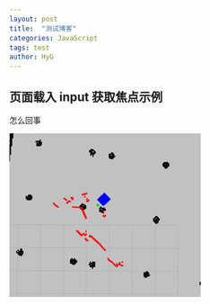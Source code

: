 ```yaml
---
layout: post
title:  "测试博客"
categories: JavaScript
tags: test 
author: HyG
---
```



## 页面载入 input 获取焦点示例

怎么回事

![avatar](images/scan_in_door.png)
